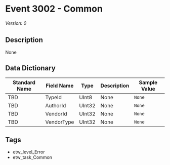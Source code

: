 # Event 3002 - Common
###### Version: 0

## Description
None

## Data Dictionary
|Standard Name|Field Name|Type|Description|Sample Value|
|---|---|---|---|---|
|TBD|TypeId|UInt8|None|`None`|
|TBD|AuthorId|UInt32|None|`None`|
|TBD|VendorId|UInt32|None|`None`|
|TBD|VendorType|UInt32|None|`None`|

## Tags
* etw_level_Error
* etw_task_Common
